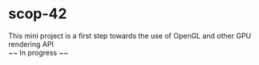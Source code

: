 # scop-42
This mini project is a first step towards the use of OpenGL and other GPU rendering API  
~~ In progress ~~  
